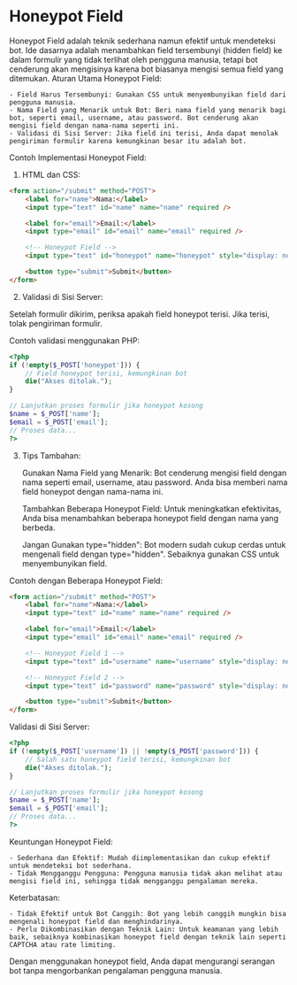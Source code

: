 # Honeypot Field

Honeypot Field adalah teknik sederhana namun efektif untuk mendeteksi bot. Ide
dasarnya adalah menambahkan field tersembunyi (hidden field) ke dalam formulir
yang tidak terlihat oleh pengguna manusia, tetapi bot cenderung akan mengisinya
karena bot biasanya mengisi semua field yang ditemukan. Aturan Utama Honeypot
Field:

    - Field Harus Tersembunyi: Gunakan CSS untuk menyembunyikan field dari pengguna manusia.
    - Nama Field yang Menarik untuk Bot: Beri nama field yang menarik bagi bot, seperti email, username, atau password. Bot cenderung akan mengisi field dengan nama-nama seperti ini.
    - Validasi di Sisi Server: Jika field ini terisi, Anda dapat menolak pengiriman formulir karena kemungkinan besar itu adalah bot.

Contoh Implementasi Honeypot Field:

1. HTML dan CSS:

```html
<form action="/submit" method="POST">
    <label for="name">Nama:</label>
    <input type="text" id="name" name="name" required />

    <label for="email">Email:</label>
    <input type="email" id="email" name="email" required />

    <!-- Honeypot Field -->
    <input type="text" id="honeypot" name="honeypot" style="display: none" />

    <button type="submit">Submit</button>
</form>
```

2. Validasi di Sisi Server:

Setelah formulir dikirim, periksa apakah field honeypot terisi. Jika terisi,
tolak pengiriman formulir.

Contoh validasi menggunakan PHP:

```php
<?php
if (!empty($_POST['honeypot'])) {
    // Field honeypot terisi, kemungkinan bot
    die("Akses ditolak.");
}

// Lanjutkan proses formulir jika honeypot kosong
$name = $_POST['name'];
$email = $_POST['email'];
// Proses data...
?>
```

3. Tips Tambahan:

   Gunakan Nama Field yang Menarik: Bot cenderung mengisi field dengan nama
   seperti email, username, atau password. Anda bisa memberi nama field honeypot
   dengan nama-nama ini.

   Tambahkan Beberapa Honeypot Field: Untuk meningkatkan efektivitas, Anda bisa
   menambahkan beberapa honeypot field dengan nama yang berbeda.

   Jangan Gunakan type="hidden": Bot modern sudah cukup cerdas untuk mengenali
   field dengan type="hidden". Sebaiknya gunakan CSS untuk menyembunyikan field.

Contoh dengan Beberapa Honeypot Field:

```html
<form action="/submit" method="POST">
    <label for="name">Nama:</label>
    <input type="text" id="name" name="name" required />

    <label for="email">Email:</label>
    <input type="email" id="email" name="email" required />

    <!-- Honeypot Field 1 -->
    <input type="text" id="username" name="username" style="display: none" />

    <!-- Honeypot Field 2 -->
    <input type="text" id="password" name="password" style="display: none" />

    <button type="submit">Submit</button>
</form>
```

Validasi di Sisi Server:

```php
<?php
if (!empty($_POST['username']) || !empty($_POST['password'])) {
    // Salah satu honeypot field terisi, kemungkinan bot
    die("Akses ditolak.");
}

// Lanjutkan proses formulir jika honeypot kosong
$name = $_POST['name'];
$email = $_POST['email'];
// Proses data...
?>
```

Keuntungan Honeypot Field:

    - Sederhana dan Efektif: Mudah diimplementasikan dan cukup efektif untuk mendeteksi bot sederhana.
    - Tidak Mengganggu Pengguna: Pengguna manusia tidak akan melihat atau mengisi field ini, sehingga tidak mengganggu pengalaman mereka.

Keterbatasan:

    - Tidak Efektif untuk Bot Canggih: Bot yang lebih canggih mungkin bisa mengenali honeypot field dan menghindarinya.
    - Perlu Dikombinasikan dengan Teknik Lain: Untuk keamanan yang lebih baik, sebaiknya kombinasikan honeypot field dengan teknik lain seperti CAPTCHA atau rate limiting.

Dengan menggunakan honeypot field, Anda dapat mengurangi serangan bot tanpa
mengorbankan pengalaman pengguna manusia.
